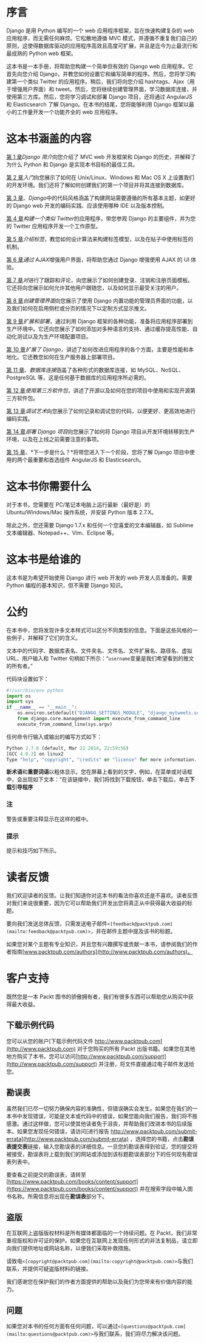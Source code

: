 # 序言

Django 是用 Python 编写的一个 web 应用程序框架，旨在快速构建复杂的 web 应用程序，而无需任何麻烦。它松散地遵循 MVC 模式，并遵循不重复我们自己的原则，这使得数据库驱动的应用程序高效且高度可扩展，并且是迄今为止最流行和最成熟的 Python web 框架。

这本书是一本手册，将帮助您构建一个简单但有效的 Django web 应用程序。它首先向您介绍 Django，并教您如何设置它和编写简单的程序。然后，您将学习构建第一个类似 Twitter 的应用程序。稍后，我们将向您介绍 hashtags、Ajax（用于增强用户界面）和 tweet。然后，您将继续创建管理界面，学习数据库连接，并使用第三方库。然后，您将学习调试和部署 Django 项目，还将通过 AngularJS 和 Elasticsearch 了解 Django。在本书的结尾，您将能够利用 Django 框架以最小的工作量开发一个功能齐全的 web 应用程序。

# 这本书涵盖的内容

[第 1 章](01.html#aid-DB7S1 "Chapter 1. Introduction to Django")*Django 简介*向您介绍了 MVC web 开发框架和 Django 的历史，并解释了为什么 Python 和 Django 是实现本书目标的最佳工具。

[第 2 章](02.html#aid-K0RQ2 "Chapter 2. Getting Started")*入门*向您展示了如何在 Unix/Linux、Windows 和 Mac OS X 上设置我们的开发环境。我们还将了解如何创建我们的第一个项目并将其连接到数据库。

[第 3 章](03.html#aid-MSDG2 "Chapter 3. Code Style in Django")、*Django*中的代码风格涵盖了构建网站需要遵循的所有基本主题，如更好的 Django web 开发的编码实践、应该使用哪种 IDE 以及版本控制。

[第 4 章](04.html#aid-10DJ41 "Chapter 4. Building an Application Like Twitter")*构建一个类似 Twitter*的应用程序，带您参观 Django 的主要组件，并为您的 Twitter 应用程序开发一个工作原型。

[第 5 章](05.html#aid-19UOO2 "Chapter 5. Introducing Hashtags")*介绍标签*，教您如何设计算法来构建标签模型，以及在帖子中使用标签的机制。

[第 6 章](06.html#aid-1DOR01 "Chapter 6. Enhancing the User Interface with AJAX")*通过 AJAX*增强用户界面，将帮助您通过 Django 增强使用 AJAX 的 UI 体验。

[第 7 章](07.html#aid-1LCVG2 "Chapter 7. Following and Commenting")*对*进行了跟踪和评论，向您展示了如何创建登录、注销和注册页面模板。它还将向您展示如何允许其他用户跟随您，以及如何显示最受关注的用户。

[第 8 章](08.html#aid-1O8H61 "Chapter 8. Creating an Administration Interface")*创建管理界面*向您展示了使用 Django 内置功能的管理员界面的功能，以及我们如何在启用侧栏或分页的情况下以定制方式显示推文。

[第 9 章](09.html#aid-1TVKI2 "Chapter 9. Extending and Deploying")*扩展和部署*，通过利用 Django 框架的各种功能，准备将应用程序部署到生产环境中。它还向您展示了如何添加对多种语言的支持、通过缓存提高性能、自动化测试以及为生产环境配置项目。

[第 10 章](10.html#aid-23MNU1 "Chapter 10. Extending Django")*扩展了 Django*，讲述了如何改进应用程序的各个方面，主要是性能和本地化。它还教您如何在生产服务器上部署项目。

[第 11 章](11.html#aid-2BASE1 "Chapter 11. Database Connectivity")、*数据库连接*涵盖了各种形式的数据库连接，如 MySQL、NoSQL、PostgreSQL 等，这是任何基于数据库的应用程序所必需的。

[第 12 章](12.html#aid-2F4UM1 "Chapter 12. Using Third-party Packages")*使用第三方软件包*，讲述了开源以及如何在您的项目中使用和实现开源第三方软件包。

[第 13 章](13.html#aid-2IV0U2 "Chapter 13. The Art of Debugging")*调试艺术*向您展示了如何记录和调试您的代码，以便更好、更高效地进行编码实践。

[第 14 章](14.html#aid-2MP362 "Chapter 14. Deploying Django Projects")*部署 Django 项目*向您展示了如何将 Django 项目从开发环境转移到生产环境，以及在上线之前需要注意的事项。

[第 15 章](15.html#aid-2TEN42 "Chapter 15. What's Next?")、*下一步是什么？*将带您进入下一个阶段，您将了解 Django 项目中使用的两个最重要和首选组件 AngularJS 和 Elasticsearch。

# 这本书你需要什么

对于本书，您需要在 PC/笔记本电脑上运行最新（最好是）的 Ubuntu/Windows/Mac 操作系统，并安装 Python 版本 2.7.X。

除此之外，您还需要 Django 1.7.x 和任何一个您喜爱的文本编辑器，如 Sublime 文本编辑器、Notepad++、Vim、Eclipse 等。

# 这本书是给谁的

这本书是为希望开始使用 Django 进行 web 开发的 web 开发人员准备的。需要 Python 编程的基本知识，但不需要 Django 知识。

# 公约

在本书中，您将发现许多文本样式可以区分不同类型的信息。下面是这些风格的一些例子，并解释了它们的含义。

文本中的代码字、数据库表名、文件夹名、文件名、文件扩展名、路径名、虚拟 URL、用户输入和 Twitter 句柄如下所示：“`username`变量是我们希望看到的推文的所有者。”

代码块设置如下：

```py
#!/usr/bin/env python
import os
import sys
if __name__ == "__main__":
    os.environ.setdefault("DJANGO_SETTINGS_MODULE", "django_mytweets.settings")
    from django.core.management import execute_from_command_line
    execute_from_command_line(sys.argv)
```

任何命令行输入或输出的编写方式如下：

```py
Python 2.7.6 (default, Mar 22 2014, 22:59:56) 
[GCC 4.8.2] on linux2 
Type "help", "copyright", "credits" or "license" for more information.

```

**新术语**和**重要词语**以粗体显示。您在屏幕上看到的文字，例如，在菜单或对话框中，会出现如下文本：“在该链接中，我们将找到下载按钮，单击下载后，单击**下载引导程序**

### 注

警告或重要注释显示在这样的框中。

### 提示

提示和技巧如下所示。

# 读者反馈

我们欢迎读者的反馈。让我们知道你对这本书的看法你喜欢还是不喜欢。读者反馈对我们来说很重要，因为它可以帮助我们开发出您将真正从中获得最大收益的标题。

要向我们发送总体反馈，只需发送电子邮件`<[feedback@packtpub.com](mailto:feedback@packtpub.com)>`，并在邮件主题中提及该书的标题。

如果您对某个主题有专业知识，并且您有兴趣撰写或贡献一本书，请参阅我们的作者指南[www.packtpub.com/authors](http://www.packtpub.com/authors)。

# 客户支持

既然您是一本 Packt 图书的骄傲拥有者，我们有很多东西可以帮助您从购买中获得最大收益。

## 下载示例代码

您可以从您的账户[下载示例代码文件 http://www.packtpub.com](http://www.packtpub.com) 对于您购买的所有 Packt 出版书籍。如果您在其他地方购买了本书，您可以访问[http://www.packtpub.com/support](http://www.packtpub.com/support) 并注册，将文件直接通过电子邮件发送给您。

## 勘误表

虽然我们已尽一切努力确保内容的准确性，但错误确实会发生。如果您在我们的一本书中发现错误，可能是文本或代码中的错误，如果您能向我们报告，我们将不胜感激。通过这样做，您可以使其他读者免于沮丧，并帮助我们改进本书的后续版本。如果您发现任何错误，请访问[进行报告 http://www.packtpub.com/submit-errata](http://www.packtpub.com/submit-errata) ，选择您的书籍，点击**勘误表提交表**链接，输入您勘误表的详细信息。一旦您的勘误表得到验证，您的提交将被接受，勘误表将上载到我们的网站或添加到该标题勘误表部分下的任何现有勘误表列表中。

要查看之前提交的勘误表，请转至[https://www.packtpub.com/books/content/support](https://www.packtpub.com/books/content/support) 并在搜索字段中输入图书名称。所需信息将出现在**勘误表**部分下。

## 盗版

在互联网上盗版版权材料是所有媒体都面临的一个持续问题。在 Packt，我们非常重视版权和许可证的保护。如果您在互联网上发现任何形式的非法复制品，请立即向我们提供地址或网站名称，以便我们采取补救措施。

请致电`<[copyright@packtpub.com](mailto:copyright@packtpub.com)>`与我们联系，并提供可疑盗版材料的链接。

我们感谢您在保护我们的作者方面提供的帮助以及我们为您带来有价值内容的能力。

## 问题

如果您对本书的任何方面有任何问题，可以通过`<[questions@packtpub.com](mailto:questions@packtpub.com)>`与我们联系，我们将尽力解决该问题。
